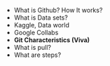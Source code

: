 - What is Github? How It works?
- What is Data sets?
- Kaggle, Data world
- Google Collabs
- **Git Characteristics (Viva)**
- What is pull?
- What are steps? 